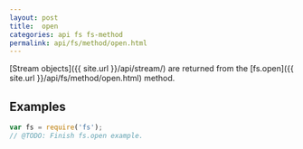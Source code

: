 ```yaml
---
layout: post
title:  open
categories: api fs fs-method
permalink: api/fs/method/open.html
---
```


[Stream objects]({{ site.url }}/api/stream/) are returned from the [fs.open]({{ site.url }}/api/fs/method/open.html) method.

## Examples

```javascript
var fs = require('fs');
// @TODO: Finish fs.open example.
```








